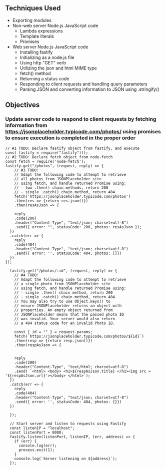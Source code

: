 ## Techniques Used 

- Exporting modules
- Non-web server Node.js JavaScript code
    - Lambda expressions
    - Template literals
    - Promises
- Web server Node.js JavaScript code
  - Installing fastify
  - Initializing as a node.js file
  - Using http "GET" verb
  - Utilizing the json and html MIME type
  - fetch() method
  - Returning a status code
  - Responding to client requests and handling query parameters
  - Parsing JSON and converting information to JSON using .stringify()

## Objectives

### Update server code to respond to client requests by fetching information from https://jsonplaceholder.typicode.com/photos/ using promises to ensure execution is completed in the proper order

```
// #1 TODO: Declare fastify object from fastify, and execute
const fastify = require("fastify")();
// #2 TODO: Declare fetch object from node-fetch
const fetch = require('node-fetch');
fastify.get("/photos", (request, reply) => {
    // #3 TODO:
    // Adapt the following code to attempt to retrieve
    // all photos from JSONPlaceholder site
    // using fetch, and handle returned Promise using:
    // - two .then() chain methods, return 200
    // - single .catch() chain method, return 404
    fetch('https://jsonplaceholder.typicode.com/photos')
    .then(res => {return res.json()})
    .then(resAsJson => {

    reply
    .code(200)
    .header("Content-Type", "text/json; charset=utf-8")
    .send({ error: "", statusCode: 200, photos: resAsJson });
  })
  .catch(err => {
    reply
    .code(404)
    .header("Content-Type", "text/json; charset=utf-8")
    .send({ error: '', statusCode: 404, photos: []})
  })
});
  
  fastify.get("/photos/:id", (request, reply) => {
    // #4 TODO:
    // Adapt the following code to attempt to retrieve
    // a single photo from JSONPlaceholder site
    // using fetch, and handle returned Promise using:
    // - single .then() chain method, return 200
    // - single .catch() chain method, return 404
    // You may also try to use Object.keys() to 
    // ensure JSONPlaceholder returns an object with
    // properties. An empty object returned from 
    // JSONPlaceholder means that the passed photo ID
    // was invalid. Your server would also return
    // a 404 status code for an invalid Photo ID.
  
    const { id = "" } = request.params;  
    fetch(`https://jsonplaceholder.typicode.com/photos/${id}`)
    .then(resp => {return resp.json()})
    .then(respAsJson => {

    
    reply
    .code(200)
    .header("Content-Type", "text/html; charset=utf-8")
    .send( `<html> <body> <h1>${respAsJson.title} </h1><img src = '${respAsJson.url}'></body> </html>`);
  })
  .catch(err => {
    reply
    .code(404)
    .header("Content-Type", "text/json; charset=utf-8")
    .send({ error: '', statusCode: 404, photos: {}})
  })
    
  });
  
  // Start server and listen to requests using Fastify
  const listenIP = "localhost";
  const listenPort = 8080;
  fastify.listen(listenPort, listenIP, (err, address) => {
    if (err) {
      console.log(err);
      process.exit(1);
    }
    console.log(`Server listening on ${address}`);
  });
  ```
